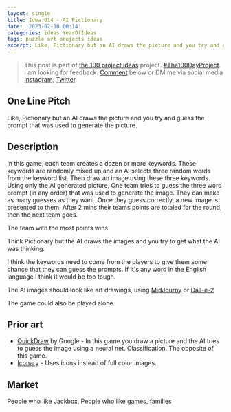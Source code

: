 ```yaml
---
layout: single
title: Idea 014 - AI Pictionary
date: '2023-02-10 00:14'
categories: ideas YearOfIdeas
tags: puzzle art projects ideas
excerpt: Like, Pictionary but an AI draws the picture and you try and guess the prompt that was used to generate the picture
---
```


> This post is part of [the 100 project ideas](/projects/2023-100-ideas/) project. [#The100DayProject](https://www.the100dayproject.org/). I am looking for feedback. <a href='#utterances-comments'>Comment</a> below or DM me via social media <a href="https://instagram.com/funvill" rel="nofollow noopener noreferrer"><i class="fab fa-fw fa-instagram" aria-hidden="true"></i><span class="label">Instagram</span></a>, <a href="https://twitter.com/funvill" rel="nofollow noopener noreferrer"><i class="fab fa-fw fa-twitter" aria-hidden="true"></i><span class="label">Twitter</span></a>.

## One Line Pitch

Like, Pictionary but an AI draws the picture and you try and guess the prompt that was used to generate the picture.

## Description

In this game, each team creates a dozen or more keywords. These keywords are randomly mixed up and an AI selects three random words from the keyword list. Then draw an image using these three keywords. Using only the AI generated picture, One team tries to guess the three word prompt (in any order) that was used to generate the image. They can make as many guesses as they want. Once they guess correctly, a new image is presented to them. After 2 mins their teams points are totaled for the round, then the next team goes.

The team with the most points wins

Think Pictionary but the AI draws the images and you try to get what the AI was thinking.

I think the keywords need to come from the players to give them some chance that they can guess the prompts. If it's any word in the English language I think it would be too tough.

The AI images should look like art drawings, using [MidJourny](https://www.midjourney.com/) or [Dall-e-2](https://openai.com/dall-e-2/)  

The game could also be played alone

## Prior art

- [QuickDraw](https://quickdraw.withgoogle.com/) by Google - In this game you draw a picture and the AI tries to guess the image using a neural net. Classification. The opposite of this game.
- [Iconary](https://iconary.allenai.org/) - Uses icons instead of full color images.

## Market

People who like Jackbox, People who like games, families

